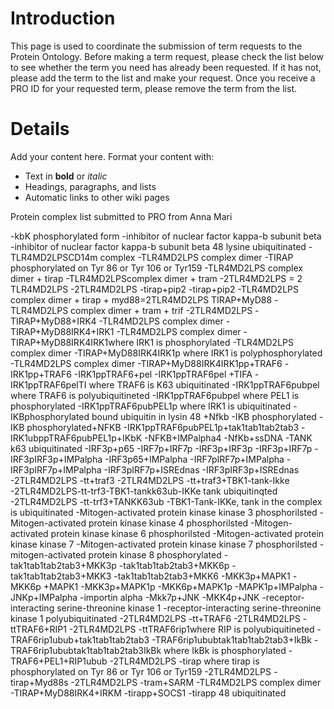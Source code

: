 # Introduction #

This page is used to coordinate the submission of term requests to the Protein Ontology.  Before making a term request, please check the list below to see whether the term you need has already been requested.  If it has not, please add the term to the list and make your request.  Once you receive a PRO ID for your requested term, please remove the term from the list.


# Details #

Add your content here.  Format your content with:
  * Text in **bold** or _italic_
  * Headings, paragraphs, and lists
  * Automatic links to other wiki pages

Protein complex list submitted to PRO from Anna Mari

-kbK phosphorylated form
-inhibitor of nuclear factor kappa-b subunit beta
-inhibitor of nuclear factor kappa-b subunit beta 48 lysine  ubiquitinated
-TLR4MD2LPSCD14m complex
-TLR4MD2LPS complex dimer
-TIRAP phosphorylated on Tyr 86 or Tyr 106 or Tyr159
-TLR4MD2LPS complex dimer + tirap
-TLR4MD2LPScomplex dimer + tram
-2TLR4MD2LPS = 2 TLR4MD2LPS
-2TLR4MD2LPS -tirap+pip2
-tirap+pip2
-TLR4MD2LPS complex dimer + tirap + myd88=2TLR4MD2LPS TIRAP+MyD88
-TLR4MD2LPS complex dimer + tram + trif
-2TLR4MD2LPS -TIRAP+MyD88+IRK4
-TLR4MD2LPS complex dimer -TIRAP+MyD88IRK4+IRK1
-TLR4MD2LPS complex dimer -TIRAP+MyD88IRK4IRK1where IRK1 is phosphorylated
-TLR4MD2LPS complex dimer -TIRAP+MyD88IRK4IRK1p where IRK1 is polyphosphorylated
-TLR4MD2LPS complex dimer -TIRAP+MyD88IRK4IRK1pp+TRAF6
-IRK1pp+TRAF6
-IRK1ppTRAF6+pel
-IRK1ppTRAF6pel +TIFA
-IRK1ppTRAF6pelTI  where TRAF6 is K63 ubiquitinated
-IRK1ppTRAF6pubpel where TRAF6 is polyubiquitineted
-IRK1ppTRAF6pubpel where PEL1 is phosphorylated
-IRK1ppTRAF6pubPEL1p where IRK1 is ubiquitinated
-IKBphosphorylated bound ubiquitin in lysin 48 +Nfkb
-IKB phosphorylated
-IKB phosphorylated+NFKB
-IRK1ppTRAF6pubPEL1p+tak1tab1tab2tab3
-IRK1ubppTRAF6pubPEL1p+IKbK
-NFKB+IMPalpha4
-NfKb+ssDNA
-TANK k63 ubiquitinated
-IRF3p+p65
-IRF7p+IRF7p
-IRF3p+IRF3p
-IRF3p+IRF7p
-IRF3pIRF3p+IMPalpha
-IRF3p65+IMPalpha
-IRF7pIRF7p+IMPalpha
-IRF3pIRF7p+IMPalpha
-IRF3pIRF7p+ISREdnas
-IRF3pIRF3p+ISREdnas
-2TLR4MD2LPS -tt+traf3
-2TLR4MD2LPS -tt+traf3+TBK1-tank-Ikke
-2TLR4MD2LPS-tt-trf3-TBK1-tankk63ub-IKKe tank ubiquitinqted
-2TLR4MD2LPS -tt-trf3+TANKK63ub
-TBK1-Tank-IKKe, tank in the complex is  ubiquitinated
-Mitogen-activated protein kinase kinase 3 phosphorilsted
-Mitogen-activated protein kinase kinase 4 phosphorilsted
-Mitogen-activated protein kinase kinase 6 phosphorilsted
-Mitogen-activated protein kinase kinase 7
-Mitogen-activated protein kinase kinase 7 phosphorilsted
-mitogen-activated protein kinase 8 phosphorylated
-tak1tab1tab2tab3+MKK3p
-tak1tab1tab2tab3+MKK6p
-tak1tab1tab2tab3+MKK3
-tak1tab1tab2tab3+MKK6
-MKK3p+MAPK1
-MKK6p +MAPK1
-MKK3p+MAPK1p
-MKK6p+MAPK1p
-MAPK1p+IMPalpha
-JNKp+IMPalpha
-importin alpha
-Mkk7p+JNK
-MKK4p+JNK
-receptor-interacting serine-threonine kinase 1
-receptor-interacting serine-threonine kinase 1 polyubiquitinated
-2TLR4MD2LPS -tt+TRAF6
-2TLR4MD2LPS -ttTRAF6+RIP1
-2TLR4MD2LPS -ttTRAF6rip1where RIP is polyubiquitineted
-TRAF6rip1ubub+tak1tab1tab2tab3
-TRAF6rip1ububtak1tab1tab2tab3+IkBk
-TRAF6rip1ububtak1tab1tab2tab3IkBk where IkBk is phosphorylated
-TRAF6+PEL1+RIP1ubub
-2TLR4MD2LPS -tirap where tirap is phosphorylated on Tyr 86 or Tyr 106 or Tyr159
-2TLR4MD2LPS -tirap+Myd88s
-2TLR4MD2LPS -tram+SARM
-TLR4MD2LPS complex dimer -TIRAP+MyD88IRK4+IRKM
-tirapp+SOCS1
-tirapp 48 ubiquitinated